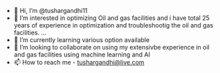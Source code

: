 - 👋 Hi, I’m @tushargandhi11
- 👀 I’m interested in optimizing Oil and gas facilities and i have total 25 years of experience in optimization and troubleshootig the oil and gas facilities. ...
- 🌱 I’m currently learning various option available  
- 💞️ I’m looking to collaborate on using my extensivbe experience in oil and gas facilities using machine learning and AI
- 📫 How to reach me - tushargandhi@live.com

<!---
tushargandhi11/tushargandhi11 is a ✨ special ✨ repository because its `README.md` (this file) appears on your GitHub profile.
You can click the Preview link to take a look at your changes.
--->
